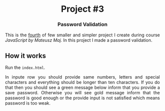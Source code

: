 # <center>Project #3</center>
### <center>Password Validation</center>
<div align="justify">
This is the <u>fourth</u> of few smaller and simpler project I create during course <i>JavaScript by Mateusz Maj.</i>
In this project I made a password validation.

## How it works
Run the `index.html`.

In inpute row you should provide same numbers, letters and special characters and everything should be longer than ten characters. If you do that then you should see a green message below inform that you provide a save password. Otherwise you will see gold message inform that the password is good enough or the provide input is not satisfied which means password is too weak.

</div>
